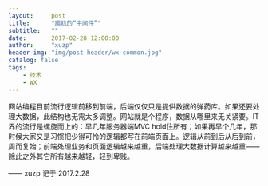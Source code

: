 ```yaml
---
layout:     post
title:      "尴尬的“中间件”"
subtitle:   ""
date:       2017-02-28 12:00:00
author:     "xuzp"
header-img: "img/post-header/wx-common.jpg"
catalog: false
tags:
    - 技术
    - WX
---
```


网站编程目前流行逻辑前移到前端，后端仅仅只是提供数据的弹药库。如果还要处理大数据，此结构也无需太多调整。网站就是个程序，数据从哪里来无关紧要。IT界的流行是螺旋而上的：早几年服务器端MVC hold住所有；如果再早个几年，那时候大家又是习惯把少得可怜的逻辑都写在前端页面上。逻辑从前到后从后到前，周而复始；前端处理业务和页面逻辑越来越重，后端处理大数据计算越来越重——除此之外其它所有越来越轻，轻到卑贱。

—— xuzp 记于 2017.2.28
